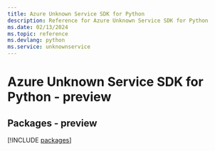 ```yaml
---
title: Azure Unknown Service SDK for Python
description: Reference for Azure Unknown Service SDK for Python
ms.date: 02/13/2024
ms.topic: reference
ms.devlang: python
ms.service: unknownservice
---
```

# Azure Unknown Service SDK for Python - preview
## Packages - preview
[!INCLUDE [packages](unknown-service-index.md)]